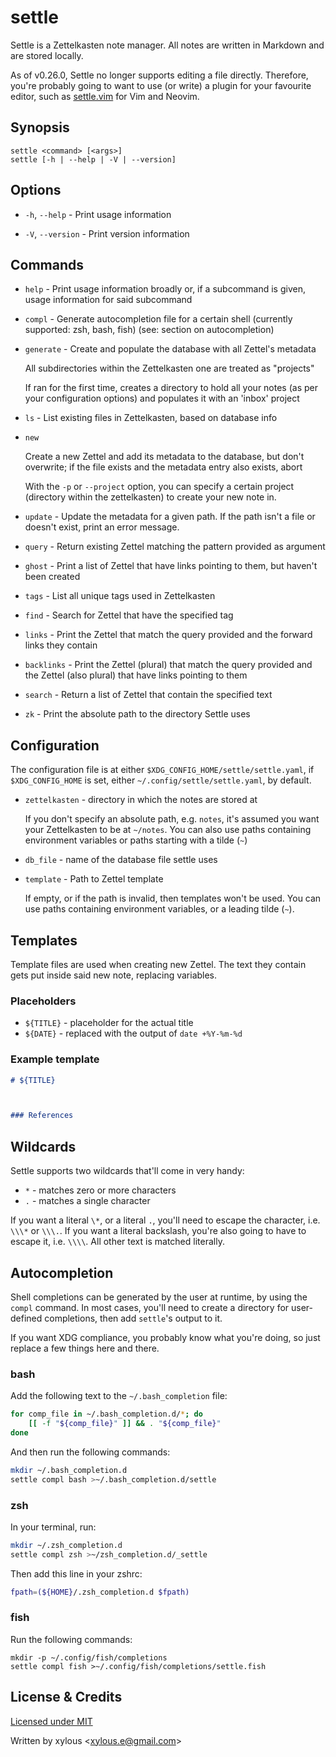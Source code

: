 # settle

Settle is a Zettelkasten note manager. All notes are written in Markdown and are
stored locally.

As of v0.26.0, Settle no longer supports editing a file directly.
Therefore, you're probably going to want to use (or write) a plugin for your
favourite editor, such as [settle.vim](https://github.com/xylous/settle.vim) for
Vim and Neovim.

## Synopsis

```
settle <command> [<args>]
settle [-h | --help | -V | --version]
```

## Options

- `-h`, `--help` - Print usage information

- `-V`, `--version` - Print version information

## Commands

- `help` - Print usage information broadly or, if a subcommand is given, usage
    information for said subcommand

- `compl` - Generate autocompletion file for a certain shell (currently
    supported: zsh, bash, fish) (see: section on autocompletion)

- `generate` - Create and populate the database with all Zettel's metadata

    All subdirectories within the Zettelkasten one are treated as "projects"

    If ran for the first time, creates a directory to hold all your notes (as
    per your configuration options) and populates it with an 'inbox' project

- `ls` - List existing files in Zettelkasten, based on database info

- `new`

    Create a new Zettel and add its metadata to the database, but don't
    overwrite; if the file exists and the metadata entry also exists, abort

    With the `-p` or `--project` option, you can specify a certain project
    (directory within the zettelkasten) to create your new note in.

- `update` - Update the metadata for a given path. If the path isn't a file or
    doesn't exist, print an error message.

- `query` - Return existing Zettel matching the pattern provided as argument

- `ghost` - Print a list of Zettel that have links pointing to them, but haven't
    been created

- `tags` - List all unique tags used in Zettelkasten

- `find` - Search for Zettel that have the specified tag

- `links` - Print the Zettel that match the query provided and the forward links
    they contain

- `backlinks` - Print the Zettel (plural) that match the query provided and the
    Zettel (also plural) that have links pointing to them

- `search` - Return a list of Zettel that contain the specified text

- `zk` - Print the absolute path to the directory Settle uses

## Configuration

The configuration file is at either `$XDG_CONFIG_HOME/settle/settle.yaml`, if
`$XDG_CONFIG_HOME` is set, either `~/.config/settle/settle.yaml`, by default.

- `zettelkasten` - directory in which the notes are stored at

    If you don't specify an absolute path, e.g. `notes`, it's assumed you want
    your Zettelkasten to be at `~/notes`. You can also use paths containing
    environment variables or paths starting with a tilde (`~`)

- `db_file` - name of the database file settle uses

- `template` - Path to Zettel template

    If empty, or if the path is invalid, then templates won't be used. You can
    use paths containing environment variables, or a leading tilde (`~`).

## Templates

Template files are used when creating new Zettel. The text they contain gets put
inside said new note, replacing variables.

### Placeholders

- `${TITLE}` - placeholder for the actual title
- `${DATE}` - replaced with the output of `date +%Y-%m-%d`

### Example template

```md
# ${TITLE}



### References


```

## Wildcards

Settle supports two wildcards that'll come in very handy:

- `*` - matches zero or more characters
- `.` - matches a single character

If you want a literal `\*`, or a literal `.`, you'll need to escape the
character, i.e. `\\\*` or `\\\.`. If you want a literal backslash, you're also going
to have to escape it, i.e. `\\\\`. All other text is matched literally.

## Autocompletion

Shell completions can be generated by the user at runtime, by using the `compl`
command. In most cases, you'll need to create a directory for user-defined
completions, then add `settle`'s output to it.

If you want XDG compliance, you probably know what you're doing, so just replace
a few things here and there.

### bash

Add the following text to the `~/.bash_completion` file:

```bash
for comp_file in ~/.bash_completion.d/*; do
    [[ -f "${comp_file}" ]] && . "${comp_file}"
done
```

And then run the following commands:

```bash
mkdir ~/.bash_completion.d
settle compl bash >~/.bash_completion.d/settle
```

### zsh

In your terminal, run:

```zsh
mkdir ~/.zsh_completion.d
settle compl zsh >~/zsh_completion.d/_settle
```

Then add this line in your zshrc:

```zsh
fpath=(${HOME}/.zsh_completion.d $fpath)
```

### fish

Run the following commands:

```fish
mkdir -p ~/.config/fish/completions
settle compl fish >~/.config/fish/completions/settle.fish
```

## License & Credits

[Licensed under MIT](../LICENSE)

Written by xylous \<xylous.e@gmail.com\>
